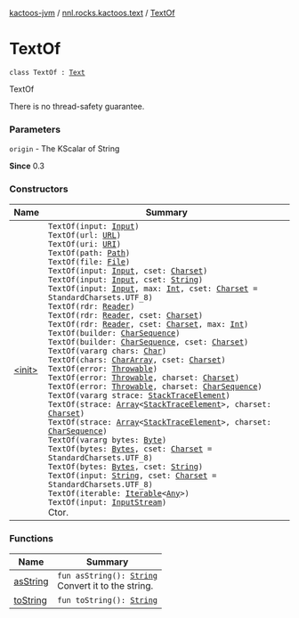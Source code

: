 [kactoos-jvm](../../index.md) / [nnl.rocks.kactoos.text](../index.md) / [TextOf](./index.md)

# TextOf

`class TextOf : `[`Text`](../../nnl.rocks.kactoos/-text/index.md)

TextOf

There is no thread-safety guarantee.

### Parameters

`origin` - The KScalar of String

**Since**
0.3

### Constructors

| Name | Summary |
|---|---|
| [&lt;init&gt;](-init-.md) | `TextOf(input: `[`Input`](../../nnl.rocks.kactoos/-input/index.md)`)`<br>`TextOf(url: `[`URL`](http://docs.oracle.com/javase/8/docs/api/java/net/URL.html)`)`<br>`TextOf(uri: `[`URI`](http://docs.oracle.com/javase/8/docs/api/java/net/URI.html)`)`<br>`TextOf(path: `[`Path`](http://docs.oracle.com/javase/8/docs/api/java/nio/file/Path.html)`)`<br>`TextOf(file: `[`File`](http://docs.oracle.com/javase/8/docs/api/java/io/File.html)`)`<br>`TextOf(input: `[`Input`](../../nnl.rocks.kactoos/-input/index.md)`, cset: `[`Charset`](http://docs.oracle.com/javase/8/docs/api/java/nio/charset/Charset.html)`)`<br>`TextOf(input: `[`Input`](../../nnl.rocks.kactoos/-input/index.md)`, cset: `[`String`](https://kotlinlang.org/api/latest/jvm/stdlib/kotlin/-string/index.html)`)`<br>`TextOf(input: `[`Input`](../../nnl.rocks.kactoos/-input/index.md)`, max: `[`Int`](https://kotlinlang.org/api/latest/jvm/stdlib/kotlin/-int/index.html)`, cset: `[`Charset`](http://docs.oracle.com/javase/8/docs/api/java/nio/charset/Charset.html)` = StandardCharsets.UTF_8)`<br>`TextOf(rdr: `[`Reader`](http://docs.oracle.com/javase/8/docs/api/java/io/Reader.html)`)`<br>`TextOf(rdr: `[`Reader`](http://docs.oracle.com/javase/8/docs/api/java/io/Reader.html)`, cset: `[`Charset`](http://docs.oracle.com/javase/8/docs/api/java/nio/charset/Charset.html)`)`<br>`TextOf(rdr: `[`Reader`](http://docs.oracle.com/javase/8/docs/api/java/io/Reader.html)`, cset: `[`Charset`](http://docs.oracle.com/javase/8/docs/api/java/nio/charset/Charset.html)`, max: `[`Int`](https://kotlinlang.org/api/latest/jvm/stdlib/kotlin/-int/index.html)`)`<br>`TextOf(builder: `[`CharSequence`](https://kotlinlang.org/api/latest/jvm/stdlib/kotlin/-char-sequence/index.html)`)`<br>`TextOf(builder: `[`CharSequence`](https://kotlinlang.org/api/latest/jvm/stdlib/kotlin/-char-sequence/index.html)`, cset: `[`Charset`](http://docs.oracle.com/javase/8/docs/api/java/nio/charset/Charset.html)`)`<br>`TextOf(vararg chars: `[`Char`](https://kotlinlang.org/api/latest/jvm/stdlib/kotlin/-char/index.html)`)`<br>`TextOf(chars: `[`CharArray`](https://kotlinlang.org/api/latest/jvm/stdlib/kotlin/-char-array/index.html)`, cset: `[`Charset`](http://docs.oracle.com/javase/8/docs/api/java/nio/charset/Charset.html)`)`<br>`TextOf(error: `[`Throwable`](https://kotlinlang.org/api/latest/jvm/stdlib/kotlin/-throwable/index.html)`)`<br>`TextOf(error: `[`Throwable`](https://kotlinlang.org/api/latest/jvm/stdlib/kotlin/-throwable/index.html)`, charset: `[`Charset`](http://docs.oracle.com/javase/8/docs/api/java/nio/charset/Charset.html)`)`<br>`TextOf(error: `[`Throwable`](https://kotlinlang.org/api/latest/jvm/stdlib/kotlin/-throwable/index.html)`, charset: `[`CharSequence`](https://kotlinlang.org/api/latest/jvm/stdlib/kotlin/-char-sequence/index.html)`)`<br>`TextOf(vararg strace: `[`StackTraceElement`](http://docs.oracle.com/javase/8/docs/api/java/lang/StackTraceElement.html)`)`<br>`TextOf(strace: `[`Array`](https://kotlinlang.org/api/latest/jvm/stdlib/kotlin/-array/index.html)`<`[`StackTraceElement`](http://docs.oracle.com/javase/8/docs/api/java/lang/StackTraceElement.html)`>, charset: `[`Charset`](http://docs.oracle.com/javase/8/docs/api/java/nio/charset/Charset.html)`)`<br>`TextOf(strace: `[`Array`](https://kotlinlang.org/api/latest/jvm/stdlib/kotlin/-array/index.html)`<`[`StackTraceElement`](http://docs.oracle.com/javase/8/docs/api/java/lang/StackTraceElement.html)`>, charset: `[`CharSequence`](https://kotlinlang.org/api/latest/jvm/stdlib/kotlin/-char-sequence/index.html)`)`<br>`TextOf(vararg bytes: `[`Byte`](https://kotlinlang.org/api/latest/jvm/stdlib/kotlin/-byte/index.html)`)`<br>`TextOf(bytes: `[`Bytes`](../../nnl.rocks.kactoos/-bytes/index.md)`, cset: `[`Charset`](http://docs.oracle.com/javase/8/docs/api/java/nio/charset/Charset.html)` = StandardCharsets.UTF_8)`<br>`TextOf(bytes: `[`Bytes`](../../nnl.rocks.kactoos/-bytes/index.md)`, cset: `[`String`](https://kotlinlang.org/api/latest/jvm/stdlib/kotlin/-string/index.html)`)`<br>`TextOf(input: `[`String`](https://kotlinlang.org/api/latest/jvm/stdlib/kotlin/-string/index.html)`, cset: `[`Charset`](http://docs.oracle.com/javase/8/docs/api/java/nio/charset/Charset.html)` = StandardCharsets.UTF_8)`<br>`TextOf(iterable: `[`Iterable`](https://kotlinlang.org/api/latest/jvm/stdlib/kotlin.collections/-iterable/index.html)`<`[`Any`](https://kotlinlang.org/api/latest/jvm/stdlib/kotlin/-any/index.html)`>)`<br>`TextOf(input: `[`InputStream`](http://docs.oracle.com/javase/8/docs/api/java/io/InputStream.html)`)`<br>Ctor. |

### Functions

| Name | Summary |
|---|---|
| [asString](as-string.md) | `fun asString(): `[`String`](https://kotlinlang.org/api/latest/jvm/stdlib/kotlin/-string/index.html)<br>Convert it to the string. |
| [toString](to-string.md) | `fun toString(): `[`String`](https://kotlinlang.org/api/latest/jvm/stdlib/kotlin/-string/index.html) |
